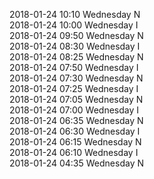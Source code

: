 2018-01-24 10:10 Wednesday  N  
2018-01-24 10:00 Wednesday  I  
2018-01-24 09:50 Wednesday  N  
2018-01-24 08:30 Wednesday  I  
2018-01-24 08:25 Wednesday  N  
2018-01-24 07:50 Wednesday  I  
2018-01-24 07:30 Wednesday  N  
2018-01-24 07:25 Wednesday  I  
2018-01-24 07:05 Wednesday  N  
2018-01-24 07:00 Wednesday  I  
2018-01-24 06:35 Wednesday  N  
2018-01-24 06:30 Wednesday  I  
2018-01-24 06:15 Wednesday  N  
2018-01-24 06:10 Wednesday  I  
2018-01-24 04:35 Wednesday  N  
